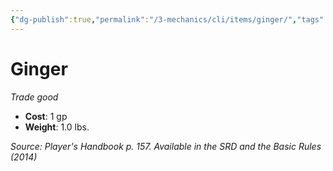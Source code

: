 ```yaml
---
{"dg-publish":true,"permalink":"/3-mechanics/cli/items/ginger/","tags":["ttrpg-cli/compendium/src/5e/phb","ttrpg-cli/item/gear/trade-good","ttrpg-cli/item/rarity/none"]}
---
```


# Ginger
*Trade good*  


- **Cost**: 1 gp
- **Weight**: 1.0 lbs.

*Source: Player's Handbook p. 157. Available in the <span title='Systems Reference Document (5.1)'>SRD</span> and the Basic Rules (2014)*